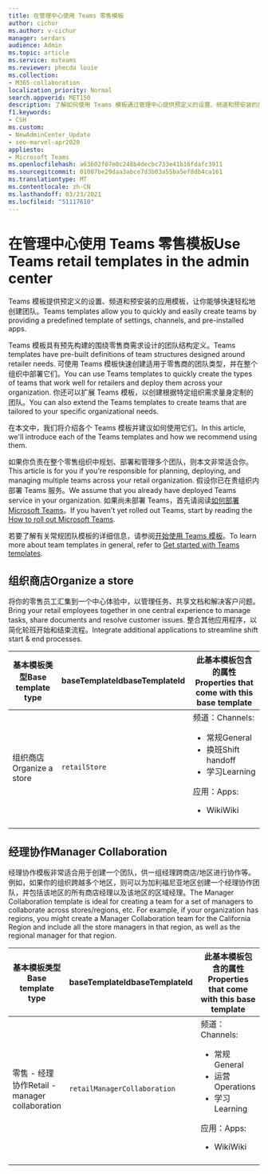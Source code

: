```yaml
---
title: 在管理中心使用 Teams 零售模板
author: cichur
ms.author: v-cichur
manager: serdars
audience: Admin
ms.topic: article
ms.service: msteams
ms.reviewer: phecda louie
ms.collection:
- M365-collaboration
localization_priority: Normal
search.appverid: MET150
description: 了解如何使用 Teams 模板通过管理中心提供预定义的设置、频道和预安装的应用，从而创建针对零售商需求设计的团队结构。
f1.keywords:
- CSH
ms.custom:
- NewAdminCenter_Update
- seo-marvel-apr2020
appliesto:
- Microsoft Teams
ms.openlocfilehash: a63602f07e0c248b4decbc733e41b16fdafc3911
ms.sourcegitcommit: 01087be29daa3abce7d3b03a55ba5ef8db4ca161
ms.translationtype: MT
ms.contentlocale: zh-CN
ms.lasthandoff: 03/23/2021
ms.locfileid: "51117610"
---
```

# <a name="use-teams-retail-templates-in-the-admin-center"></a><span data-ttu-id="04262-103">在管理中心使用 Teams 零售模板</span><span class="sxs-lookup"><span data-stu-id="04262-103">Use Teams retail templates in the admin center</span></span>

<span data-ttu-id="04262-104">Teams 模板提供预定义的设置、频道和预安装的应用模板，让你能够快速轻松地创建团队。</span><span class="sxs-lookup"><span data-stu-id="04262-104">Teams templates allow you to quickly and easily create teams by providing a predefined template of settings, channels, and pre-installed apps.</span></span>

<span data-ttu-id="04262-105">Teams 模板具有预先构建的围绕零售商需求设计的团队结构定义。</span><span class="sxs-lookup"><span data-stu-id="04262-105">Teams templates have pre-built definitions of team structures designed around retailer needs.</span></span> <span data-ttu-id="04262-106">可使用 Teams 模板快速创建适用于零售商的团队类型，并在整个组织中部署它们。</span><span class="sxs-lookup"><span data-stu-id="04262-106">You can use Teams templates to quickly create the types of teams that work well for retailers and deploy them across your organization.</span></span> <span data-ttu-id="04262-107">你还可以扩展 Teams 模板，以创建根据特定组织需求量身定制的团队。</span><span class="sxs-lookup"><span data-stu-id="04262-107">You can also extend the Teams templates to create teams that are tailored to your specific organizational needs.</span></span>

<span data-ttu-id="04262-108">在本文中，我们将介绍各个 Teams 模板并建议如何使用它们。</span><span class="sxs-lookup"><span data-stu-id="04262-108">In this article, we'll introduce each of the Teams templates and how we recommend using them.</span></span>

<span data-ttu-id="04262-109">如果你负责在整个零售组织中规划、部署和管理多个团队，则本文非常适合你。</span><span class="sxs-lookup"><span data-stu-id="04262-109">This article is for you if you're responsible for planning, deploying, and managing multiple teams across your retail organization.</span></span> <span data-ttu-id="04262-110">假设你已在贵组织内部署 Teams 服务。</span><span class="sxs-lookup"><span data-stu-id="04262-110">We assume that you already have deployed Teams service in your organization.</span></span> <span data-ttu-id="04262-111">如果尚未部署 Teams，首先请阅读[如何部署 Microsoft Teams](./deploy-overview.md)。</span><span class="sxs-lookup"><span data-stu-id="04262-111">If you haven't yet rolled out Teams, start by reading the [How to roll out Microsoft Teams](./deploy-overview.md).</span></span>

<span data-ttu-id="04262-112">若要了解有关常规团队模板的详细信息，请参阅[开始使用 Teams 模板](get-started-with-teams-templates-in-the-admin-console.md)。</span><span class="sxs-lookup"><span data-stu-id="04262-112">To learn more about team templates in general, refer to [Get started with Teams templates](get-started-with-teams-templates-in-the-admin-console.md).</span></span>

## <a name="organize-a-store"></a><span data-ttu-id="04262-113">组织商店</span><span class="sxs-lookup"><span data-stu-id="04262-113">Organize a store</span></span>

<span data-ttu-id="04262-114">将你的零售员工汇集到一个中心体验中，以管理任务、共享文档和解决客户问题。</span><span class="sxs-lookup"><span data-stu-id="04262-114">Bring your retail employees together in one central experience to manage tasks, share documents and resolve customer issues.</span></span> <span data-ttu-id="04262-115">整合其他应用程序，以简化轮班开始和结束流程。</span><span class="sxs-lookup"><span data-stu-id="04262-115">Integrate additional applications to streamline shift start & end processes.</span></span>

| <span data-ttu-id="04262-116">基本模板类型</span><span class="sxs-lookup"><span data-stu-id="04262-116">Base template type</span></span> |<span data-ttu-id="04262-117">baseTemplateId</span><span class="sxs-lookup"><span data-stu-id="04262-117">baseTemplateId</span></span> | <span data-ttu-id="04262-118">此基本模板包含的属性</span><span class="sxs-lookup"><span data-stu-id="04262-118">Properties that come with this base template</span></span> |
| ------------------|-- |----------------------------------------------------- |
|<span data-ttu-id="04262-119">组织商店</span><span class="sxs-lookup"><span data-stu-id="04262-119">Organize a store</span></span>|`retailStore`|<span data-ttu-id="04262-120">频道：</span><span class="sxs-lookup"><span data-stu-id="04262-120">Channels:</span></span> <ul><li><span data-ttu-id="04262-121">常规</span><span class="sxs-lookup"><span data-stu-id="04262-121">General</span></span><li><span data-ttu-id="04262-122">换班</span><span class="sxs-lookup"><span data-stu-id="04262-122">Shift handoff</span></span></li><li><span data-ttu-id="04262-123">学习</span><span class="sxs-lookup"><span data-stu-id="04262-123">Learning</span></span></li></ul> <span data-ttu-id="04262-124">应用：</span><span class="sxs-lookup"><span data-stu-id="04262-124">Apps:</span></span> <ul><li><span data-ttu-id="04262-125">Wiki</span><span class="sxs-lookup"><span data-stu-id="04262-125">Wiki</span></span></li></ul>|
||||

## <a name="manager-collaboration"></a><span data-ttu-id="04262-126">经理协作</span><span class="sxs-lookup"><span data-stu-id="04262-126">Manager Collaboration</span></span>

<span data-ttu-id="04262-127">经理协作模板非常适合用于创建一个团队，供一组经理跨商店/地区进行协作等。例如，如果你的组织跨越多个地区，则可以为加利福尼亚地区创建一个经理协作团队，并包括该地区的所有商店经理以及该地区的区域经理。</span><span class="sxs-lookup"><span data-stu-id="04262-127">The Manager Collaboration template is ideal for creating a team for a set of managers to collaborate across stores/regions, etc. For example, if your organization has regions, you might create a Manager Collaboration team for the California Region and include all the store managers in that region, as well as the regional manager for that region.</span></span>

| <span data-ttu-id="04262-128">基本模板类型</span><span class="sxs-lookup"><span data-stu-id="04262-128">Base template type</span></span>| <span data-ttu-id="04262-129">baseTemplateId</span><span class="sxs-lookup"><span data-stu-id="04262-129">baseTemplateId</span></span> | <span data-ttu-id="04262-130">此基本模板包含的属性</span><span class="sxs-lookup"><span data-stu-id="04262-130">Properties that come with this base template</span></span> |
| ------------------|- |----------------------------------------------------- |
|<span data-ttu-id="04262-131">零售 - 经理协作</span><span class="sxs-lookup"><span data-stu-id="04262-131">Retail - manager collaboration</span></span>|`retailManagerCollaboration` |<span data-ttu-id="04262-132">频道：</span><span class="sxs-lookup"><span data-stu-id="04262-132">Channels:</span></span> <ul><li><span data-ttu-id="04262-133">常规</span><span class="sxs-lookup"><span data-stu-id="04262-133">General</span></span><li><span data-ttu-id="04262-134">运营</span><span class="sxs-lookup"><span data-stu-id="04262-134">Operations</span></span></li><li><span data-ttu-id="04262-135">学习</span><span class="sxs-lookup"><span data-stu-id="04262-135">Learning</span></span></li></ul> <span data-ttu-id="04262-136">应用：</span><span class="sxs-lookup"><span data-stu-id="04262-136">Apps:</span></span> <ul><li><span data-ttu-id="04262-137">Wiki</span><span class="sxs-lookup"><span data-stu-id="04262-137">Wiki</span></span></li></ul>|
||||
